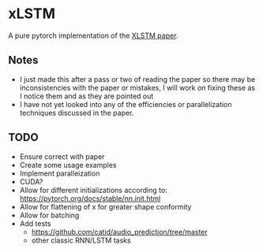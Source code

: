 # xLSTM

A pure pytorch implementation of the [XLSTM paper](https://arxiv.org/abs/2405.04517).

## Notes
- I just made this after a pass or two of reading the paper so there may be inconsistencies with the paper or mistakes, I will work on fixing these as I notice them and as they are pointed out
- I have not yet looked into any of the efficiencies or parallelization techniques discussed in the paper.

## TODO
- Ensure correct with paper
- Create some usage examples
- Implement paralleization
- CUDA?
- Allow for different initializations according to: https://pytorch.org/docs/stable/nn.init.html
- Allow for flattening of x for greater shape conformity
- Allow for batching
- Add tests
    - https://github.com/catid/audio_prediction/tree/master
    - other classic RNN/LSTM tasks